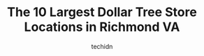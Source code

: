 ---
layout: ampstory
image: https://i0.wp.com/www.depkes.org/wp-content/uploads/2023/06/dollar-tree-0-in-richmond-va-1685966303.jpeg?resize=640,853
author: techidn
featured: false
description: Discover the impressive array of Dollar Tree options in Richmond VA, where you can find 10 of the largest Dollar Tree establishments in the area. From renowned classics to hidden gems, Richm
title: The 10 Largest Dollar Tree Store Locations in Richmond VA
cover:
   title: The 10 Largest Dollar Tree Store Locations in Richmond VA
   subtitle: Rickpate
   background: https://www.depkes.org/wp-content/uploads/2023/06/dollar-tree-0-in-richmond-va-1685966303.jpeg

pages: 
 - layout: thirds
   top: <h1>#1 Dollar Tree</h1>
   bottom: "<p>Holy hell, what a mess. Before you even get inside the front windows look like theyve never been cleaned. The store was also in disarray.</p>"
   background: https://www.depkes.org/wp-content/uploads/2023/06/dollar-tree-1-in-richmond-va-1685966303.jpeg
   backgroundblur: true
 - layout: thirds
   top: <h1>#2 Dollar Tree</h1>
   bottom: "<p>4340 S Laburnum Ave, Richmond, VA 23231, United States</p>"
   background: https://www.depkes.org/wp-content/uploads/2023/06/dollar-tree-2-in-richmond-va-1685966303.jpeg
   cta:
      link: https://www.depkes.org/blog/the-10-largest-dollar-tree-store-locations-in-richmond-va/
      text: The 10 Largest Dollar Tree Store Locations in Richmond VA
 - layout: thirds
   top: <h1>#3 Dollar Tree</h1>
   bottom: "<p>7300 Midlothian Turnpike Ste A, Richmond, VA 23225, United States</p>"
   background: https://www.depkes.org/wp-content/uploads/2023/06/dollar-tree-3-in-richmond-va-1685966304.jpeg
   cta:
      link: https://www.depkes.org/blog/the-10-largest-dollar-tree-store-locations-in-richmond-va/
      text: The 10 Largest Dollar Tree Store Locations in Richmond VA
 - layout: thirds
   top: <h1>#4 Dollar Tree</h1>
   bottom: "<p>2430 Sheila Ln, Richmond, VA 23225, United States</p>"
   background: https://images.unsplash.com/photo-1564951434112-64d74cc2a2d7?ixlib=rb-4.0.3&ixid=MnwxMjA3fDB8MHxwaG90by1wYWdlfHx8fGVufDB8fHx8&auto=format&fit=crop&w=640&h=853&q=80
   cta:
      link: https://www.depkes.org/blog/the-10-largest-dollar-tree-store-locations-in-richmond-va/
      text: The 10 Largest Dollar Tree Store Locations in Richmond VA
 - layout: thirds
   top: <h1>#5 Dollar Tree</h1>
   bottom: "<p>8920 Patterson Ave, Richmond, VA 23229, United States</p>"
   background: https://images.unsplash.com/photo-1510906594845-bc082582c8cc?ixlib=rb-4.0.3&ixid=MnwxMjA3fDB8MHxwaG90by1wYWdlfHx8fGVufDB8fHx8&auto=format&fit=crop&w=640&h=853&q=80
   cta:
      link: https://www.depkes.org/blog/the-10-largest-dollar-tree-store-locations-in-richmond-va/
      text: The 10 Largest Dollar Tree Store Locations in Richmond VA
 - layout: thirds
   top: <h1>#6 Dollar Tree</h1>
   bottom: "<p>10905 Hull St Rd N North, Midlothian, VA 23112, United States</p>"
   background: https://images.unsplash.com/photo-1597773150796-e5c14ebecbf5?ixlib=rb-4.0.3&ixid=MnwxMjA3fDB8MHxwaG90by1wYWdlfHx8fGVufDB8fHx8&auto=format&fit=crop&w=640&h=853&q=80
   cta:
      link: https://www.depkes.org/blog/the-10-largest-dollar-tree-store-locations-in-richmond-va/
      text: The 10 Largest Dollar Tree Store Locations in Richmond VA
 - layout: thirds
   top: <h1>#7 Dollar Tree</h1>
   bottom: "<p>3978 Meadowdale Blvd, Richmond, VA 23234, United States</p>"
   background: https://images.unsplash.com/photo-1553949345-eb786bb3f7ba?ixlib=rb-4.0.3&ixid=MnwxMjA3fDB8MHxwaG90by1wYWdlfHx8fGVufDB8fHx8&auto=format&fit=crop&w=640&h=853&q=80
   cta:
      link: https://www.depkes.org/blog/the-10-largest-dollar-tree-store-locations-in-richmond-va/
      text: The 10 Largest Dollar Tree Store Locations in Richmond VA
 - layout: thirds
   middle: Continue reading...
   background: https://images.unsplash.com/photo-1527066579998-dbbae57f45ce?ixlib=rb-4.0.3&ixid=MnwxMjA3fDB8MHxwaG90by1wYWdlfHx8fGVufDB8fHx8&auto=format&fit=crop&w=640&h=853&q=80
   cta:
      link: https://www.depkes.org/blog/the-10-largest-dollar-tree-store-locations-in-richmond-va/
      text: The 10 Largest Dollar Tree Store Locations in Richmond VA
      
---
